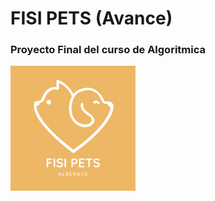 # FISI PETS (Avance)
### Proyecto Final del curso de Algoritmica

<div>
  <img height="200" src="https://github.com/ashel1806/proyecto-final-algoritmica/blob/main/Logo%20FISI-PETS.png" />
</div>
